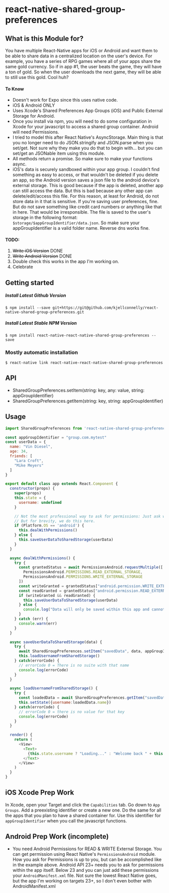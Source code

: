 
# react-native-shared-group-preferences

## What is this Module for?
You have multiple React-Native apps for iOS or Android and want them to be able to share data in a centralized location on the user's device. For example, you have a series of RPG games where all of your apps share the same gold currency. So if in app #1, the user beats the game, they will have a ton of gold. So when the user downloads the next game, they will be able to still use this gold. Cool huh?

#### To Know
- Doesn't work for Expo since this uses native code.
- iOS & Android ONLY
- Uses Xcode's Shared Preferences App Groups (iOS) and Public External Storage for Android.
- Once you install via npm, you will need to do some configuration in Xcode for your javascript to access a shared group container. Android will need Permissions.
- I tried to model this after React Native's AsyncStorage. Main thing is that you no longer need to do JSON.stringify and JSON.parse when you set/get. Not sure why they make you do that to begin with... but you can set/get an JSONable item using this module.
- All methods return a promise. So make sure to make your functions async.
- iOS's data is securely sandboxed within your app group. I couldn't find something as easy to access, or that wouldn't be deleted if you delete an app, so the Android version saves a json file to the android device's external storage. This is good because if the app is deleted, another app can still access the data. But this is bad because any other app can delete/edit/access this file. For this reason, at least for Android, do not store data in it that is sensitive. If you're saving user preferences, fine. But do not save something like credit card numbers or anything like that in here. That would be irresponsible. The file is saved to the user's storage in the following format: ```$storage/$appGroupIdentifier/data.json```. So make sure your appGroupIdentifier is a valid folder name. Reverse dns works fine.


#### TODO:
1) ~~Write iOS Version~~ DONE
2) ~~Write Android Version~~ DONE
3) Double check this works in the app I'm working on.
4) Celebrate

## Getting started

##### Install Latest Github Version
`$ npm install --save git+https://git@github.com/kjellconnelly/react-native-shared-group-preferences.git`

##### Install Latest Stable NPM Version
`$ npm install react-native-react-native-shared-group-preferences --save`

### Mostly automatic installation
`$ react-native link react-native-react-native-shared-group-preferences`

## API
- SharedGroupPreferences.setItem(string: key, any: value, string: appGroupIdentifier)
- SharedGroupPreferences.getItem(string: key, string: appGroupIdentifier)

## Usage
```javascript
import SharedGroupPreferences from 'react-native-shared-group-preferences'

const appGroupIdentifier = "group.com.mytest"
const userData = {
  name: "Vin Diesel",
  age: 34,
  friends: [
    "Lara Croft",
    "Mike Meyers"
  ]
}

export default class app extends React.Component {
  constructor(props) {
    super(props)
    this.state = {
      username: undefined
    }

    // Not the most professional way to ask for permissions: Just ask when the app loads.
    // But for brevity, we do this here.
    if (Platform.OS == 'android') {
      this.dealWithPermissions()
    } else {
      this.saveUserDataToSharedStorage(userData)
    }
  }

  async dealWithPermissions() {
    try {
      const grantedStatus = await PermissionsAndroid.requestMultiple([
        PermissionsAndroid.PERMISSIONS.READ_EXTERNAL_STORAGE,
        PermissionsAndroid.PERMISSIONS.WRITE_EXTERNAL_STORAGE
      ])
      const writeGranted = grantedStatus["android.permission.WRITE_EXTERNAL_STORAGE"] === PermissionsAndroid.RESULTS.GRANTED
      const readGranted = grantedStatus["android.permission.READ_EXTERNAL_STORAGE"] === PermissionsAndroid.RESULTS.GRANTED
      if (writeGranted && readGranted) {
        this.saveUserDataToSharedStorage(userData)
      } else {
        console.log("Data will only be saved within this app and cannot be accessed outside of it.")
      }
    } catch (err) {
      console.warn(err)
    }
  }

  async saveUserDataToSharedStorage(data) {
    try {
      await SharedGroupPreferences.setItem("savedData", data, appGroupIdentifier)
      this.loadUsernameFromSharedStorage()
    } catch(errorCode) {
      // errorCode 0 = There is no suite with that name
      console.log(errorCode)
    }
  }

  async loadUsernameFromSharedStorage() {
    try {
      const loadedData = await SharedGroupPreferences.getItem("savedData", appGroupIdentifier)
      this.setState({username:loadedData.name})
    } catch(errorCode) {
      // errorCode 0 = there is no value for that key
      console.log(errorCode)
    }
  }

  render() {
    return (
      <View>
        <Text>
          {this.state.username ? "Loading..." : "Welcome back " + this.state.username}
        </Text>
      </View>
    )
  }
}

```

## iOS Xcode Prep Work
In Xcode, open your Target and click the ```Capabilities``` tab. Go down to ```App Groups```. Add a preexisting identifier or create a new one. Do the same for all the apps that you plan to have a shared container for. Use this identifier for ```appGroupIdentifier``` when you call the javascript functions.

## Android Prep Work (incomplete)
- You need Android Permissions for READ & WRITE External Storage. You can get permission using React Native's ```PermissionsAndroid``` module. How you ask for Permissions is up to you, but can be accomplished like in the example above. Android API 23+ needs you to ask for permissions within the app itself. Below 23 and you can just add these permissions your ```AndroidManifest.xml``` file. Not sure the lowest React Native goes, but the app I'm working on targets 23+, so I don't even bother with AndroidManifest.xml
